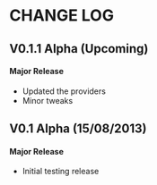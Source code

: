 CHANGE LOG
==========


## V0.1.1 Alpha (Upcoming)
#### Major Release

* Updated the providers
* Minor tweaks


## V0.1 Alpha (15/08/2013)
#### Major Release

* Initial testing release

